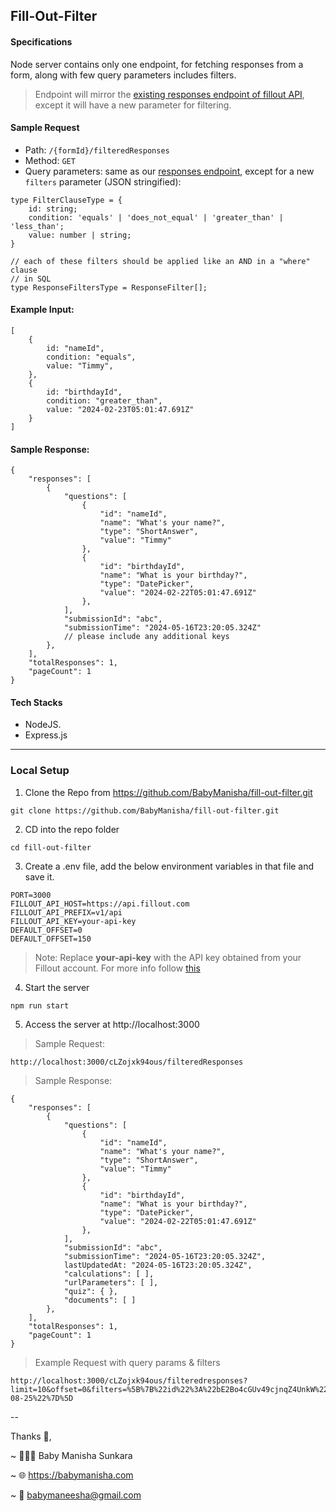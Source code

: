 ## Fill-Out-Filter

#### Specifications
Node server contains only one endpoint, for fetching responses from a form, along with few query parameters includes filters. 

> Endpoint will mirror the [existing responses endpoint of fillout API](https://www.fillout.com/help/fillout-rest-api#d8b24260dddd4aaa955f85e54f4ddb4d), except it will have a new parameter for filtering. 

#### Sample Request

- Path: `/{formId}/filteredResponses`
- Method: `GET`
- Query parameters: same as our [responses endpoint](https://www.fillout.com/help/fillout-rest-api#d8b24260dddd4aaa955f85e54f4ddb4d), except for a new `filters` parameter (JSON stringified):

```tsx
type FilterClauseType = {
	id: string;
	condition: 'equals' | 'does_not_equal' | 'greater_than' | 'less_than';
	value: number | string;
}

// each of these filters should be applied like an AND in a "where" clause
// in SQL
type ResponseFiltersType = ResponseFilter[];
```

#### Example Input:
```
[
	{
		id: "nameId",
		condition: "equals",
		value: "Timmy",
	},
	{
		id: "birthdayId",
		condition: "greater_than",
		value: "2024-02-23T05:01:47.691Z"
	}
]
```

#### Sample Response:
``` 
{
	"responses": [
		{
			"questions": [
				{
					"id": "nameId",
					"name": "What's your name?",
					"type": "ShortAnswer",
					"value": "Timmy"
				},
				{
					"id": "birthdayId",
					"name": "What is your birthday?",
					"type": "DatePicker",
					"value": "2024-02-22T05:01:47.691Z"
				},
			],
			"submissionId": "abc",
			"submissionTime": "2024-05-16T23:20:05.324Z"
			// please include any additional keys
		},
	],
	"totalResponses": 1,
	"pageCount": 1
}
```

#### Tech Stacks
* NodeJS. 
* Express.js

----

### Local Setup
1. Clone the Repo from https://github.com/BabyManisha/fill-out-filter.git
```
git clone https://github.com/BabyManisha/fill-out-filter.git
```

2. CD into the repo folder
```
cd fill-out-filter
```

3. Create a .env file, add the below environment variables in that file and save it.
```
PORT=3000
FILLOUT_API_HOST=https://api.fillout.com
FILLOUT_API_PREFIX=v1/api
FILLOUT_API_KEY=your-api-key
DEFAULT_OFFSET=0
DEFAULT_OFFSET=150
```
> Note: Replace **your-api-key** with the API key obtained from your Fillout account. For more info follow [this](https://www.fillout.com/help/fillout-rest-api#e953f1fed4244a76958f38c9a6f88edb)

4. Start the server
```
npm run start
```
5. Access the server at http://localhost:3000

> Sample Request:
```
http://localhost:3000/cLZojxk94ous/filteredResponses
```
> Sample Response:
```
{
	"responses": [
		{
			"questions": [
				{
					"id": "nameId",
					"name": "What's your name?",
					"type": "ShortAnswer",
					"value": "Timmy"
				},
				{
					"id": "birthdayId",
					"name": "What is your birthday?",
					"type": "DatePicker",
					"value": "2024-02-22T05:01:47.691Z"
				},
			],
			"submissionId": "abc",
			"submissionTime": "2024-05-16T23:20:05.324Z",
			lastUpdatedAt: "2024-05-16T23:20:05.324Z",
			"calculations": [ ],
			"urlParameters": [ ],
			"quiz": { },
			"documents": [ ]
		},
	],
	"totalResponses": 1,
	"pageCount": 1
}
```

> Example Request with query params & filters
```
http://localhost:3000/cLZojxk94ous/filteredresponses?limit=10&offset=0&filters=%5B%7B%22id%22%3A%22bE2Bo4cGUv49cjnqZ4UnkW%22%2C%22condition%22%3A%22does_not_equal%22%2C%22value%22%3A%22Johnny%22%7D%2C%7B%22id%22%3A%22dSRAe3hygqVwTpPK69p5td%22%2C%22condition%22%3A%22less_than%22%2C%22value%22%3A%222021-08-25%22%7D%5D
```

--

Thanks 🙏,

~ 👩🏻‍💻 Baby Manisha Sunkara

~ 🌐 https://babymanisha.com

~ 📧 babymaneesha@gmail.com 
